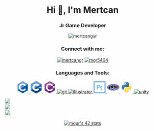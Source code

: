 
<h1 align="center">Hi 👋, I'm Mertcan</h1>
<h3 align="center">Jr Game Developer</h3>

<p align="center"> <img src="https://komarev.com/ghpvc/?username=mertcangur&label=Profile%20views&color=0e75b6&style=flat" alt="mertcangur" /> </p>

<h3 align="center">Connect with me:</h3>
<p align="center">
<a href="https://linkedin.com/in/mertcangr" target="blank"><img align="center" src="https://raw.githubusercontent.com/rahuldkjain/github-profile-readme-generator/master/src/images/icons/Social/linked-in-alt.svg" alt="mertcangr" height="30" width="40" /></a>
<a href="https://www.hackerrank.com/mgr5404" target="blank"><img align="center" src="https://raw.githubusercontent.com/rahuldkjain/github-profile-readme-generator/master/src/images/icons/Social/hackerrank.svg" alt="mgr5404" height="30" width="40" /></a>
</p>

<h3 align="center">Languages and Tools:</h3>
<p align="center"> <a href="https://www.cprogramming.com/" target="_blank" rel="noreferrer"> <img src="https://raw.githubusercontent.com/devicons/devicon/master/icons/c/c-original.svg" alt="c" width="40" height="40"/> </a> <a href="https://www.w3schools.com/cpp/" target="_blank" rel="noreferrer"> <img src="https://raw.githubusercontent.com/devicons/devicon/master/icons/cplusplus/cplusplus-original.svg" alt="cplusplus" width="40" height="40"/> </a> <a href="https://www.w3schools.com/cs/" target="_blank" rel="noreferrer"> <img src="https://raw.githubusercontent.com/devicons/devicon/master/icons/csharp/csharp-original.svg" alt="csharp" width="40" height="40"/> </a> <a href="https://git-scm.com/" target="_blank" rel="noreferrer"> <img src="https://www.vectorlogo.zone/logos/git-scm/git-scm-icon.svg" alt="git" width="40" height="40"/> </a> <a href="https://www.adobe.com/in/products/illustrator.html" target="_blank" rel="noreferrer"> <img src="https://www.vectorlogo.zone/logos/adobe_illustrator/adobe_illustrator-icon.svg" alt="illustrator" width="40" height="40"/> </a> <a href="https://www.photoshop.com/en" target="_blank" rel="noreferrer"> <img src="https://raw.githubusercontent.com/devicons/devicon/master/icons/photoshop/photoshop-line.svg" alt="photoshop" width="40" height="40"/> </a> <a href="https://www.php.net" target="_blank" rel="noreferrer"> <img src="https://raw.githubusercontent.com/devicons/devicon/master/icons/php/php-original.svg" alt="php" width="40" height="40"/> </a> <a href="https://www.python.org" target="_blank" rel="noreferrer"> <img src="https://raw.githubusercontent.com/devicons/devicon/master/icons/python/python-original.svg" alt="python" width="40" height="40"/> </a> <a href="https://unity.com/" target="_blank" rel="noreferrer"> <img src="https://www.vectorlogo.zone/logos/unity3d/unity3d-icon.svg" alt="unity" width="40" height="40"/> </a> </p>

 ![](https://github-readme-stats.vercel.app/api?username=mertcangur&align="center&theme=great-gatsby&hide_border=false&include_all_commits=false&count_private=false)<br/>
 ![](https://github-readme-streak-stats.herokuapp.com/?user=mertcangur&theme=great-gatsby&hide_border=false)<br/>
 ![](https://github-readme-stats.vercel.app/api/top-langs/?username=mertcangur&theme=great-gatsby&hide_border=false&include_all_commits=false&count_private=false&layout=compact) 

 
<!-- Proudly created with GPRM ( https://gprm.itsvg.in ) -->
<p align="center"><a href="https://github.com/JaeSeoKim/badge42"><img src="https://badge42.vercel.app/api/v2/clif4d7x8002908l099qwnm2m/stats?cursusId=21&coalitionId=198" alt="mgur's 42 stats" /></a></p>
